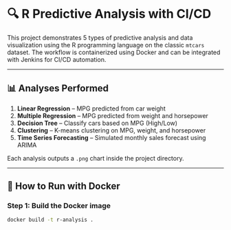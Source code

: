# 🔍 R Predictive Analysis with CI/CD

This project demonstrates 5 types of predictive analysis and data visualization using the R programming language on the classic `mtcars` dataset. The workflow is containerized using Docker and can be integrated with Jenkins for CI/CD automation.

---

## 📊 Analyses Performed

1. **Linear Regression** – MPG predicted from car weight  
2. **Multiple Regression** – MPG predicted from weight and horsepower  
3. **Decision Tree** – Classify cars based on MPG (High/Low)  
4. **Clustering** – K-means clustering on MPG, weight, and horsepower  
5. **Time Series Forecasting** – Simulated monthly sales forecast using ARIMA  

Each analysis outputs a `.png` chart inside the project directory.

---

## 🚀 How to Run with Docker

### Step 1: Build the Docker image

```bash
docker build -t r-analysis .
